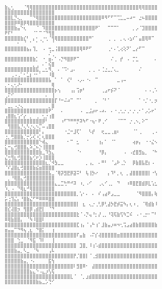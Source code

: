 ⣷⣄⢂⠀⠀⠀⠈⢻⢿⣿⣿⣿⣿⣿⣿⣿⣿⣿⣿⣿⣿⣿⣿⣿⣿⣿⣿⣿⣿⣿⣿⣿⣿⣿⣿⣿⣿⣿⣿⣿⣿⣿⣿⢿⢿⣿⣿⣿⣿⣿⣿⣿⣿⣿⣿⣿⣿⣿⣿⣿⣿⣿⣿⣿⣿
⣿⣿⣇⡙⢄⡀⠀⠀⠉⠙⢿⣿⣿⣿⣿⣿⣿⣿⣿⣿⣿⣿⣿⣿⣿⣿⣿⣿⣿⣿⣿⠿⠻⠋⠋⠉⢉⣁⣀⠤⠴⠒⠀⣐⠦⣿⣿⣿⣿⣿⣿⣿⡿⠿⣿⡿⢿⣿⣿⣿⣿⣿⣿⣿⣿
⣿⣿⣿⣷⣤⠑⢆⠀⠀⠀⠈⠀⠹⣿⣿⣿⣿⣿⣿⣿⣿⣿⣿⣿⣿⣿⣿⣿⣿⠟⠁⠀⠀⠉⠉⠉⠁⠀⠀⠀⠀⡀⡠⠈⣹⣿⣿⣿⣿⠟⠏⠃⠀⠀⠀⠀⠀⠀⠈⠁⠉⠈⠙⢻⣿
⣿⣿⣿⣿⣿⣷⣎⠃⠀⡄⠂⢀⠐⢂⠈⢻⢿⣿⣿⣿⣿⣿⣿⣿⣿⣿⣿⠛⠁⠀⠀⠀⠀⢀⠀⡀⠀⡀⢄⠠⣢⠎⠁⣤⣿⢿⠿⠉⠀⠀⠀⠀⠀⠂⠀⠈⠀⠁⠀⠁⠀⠁⠀⠀⠈
⣿⣿⣿⣿⣿⣿⣿⣦⡄⢹⡀⠀⠠⠀⢒⣀⢨⣿⣿⣿⣿⣿⣿⣿⢿⠿⠟⠋⠀⠀⠀⠀⠀⢀⠂⠄⢁⢔⢕⠝⠁⣀⡔⠋⠉⠀⠀⠀⠀⠀⠀⠀⠀⠀⠀⠀⠀⠀⠀⠀⠀⠀⠀⠌⢀
⣿⣿⣿⣿⣿⣿⣿⣿⣿⣷⡁⠀⠐⠀⣶⠄⠁⠠⡙⠻⣿⡿⠟⠉⠀⠀⠀⠀⠀⠀⠀⠀⠀⠀⠌⢀⠀⡞⠀⠠⠀⡉⣁⠀⠀⠀⠀⠀⠄⠀⠀⠀⠀⠀⠀⠀⠀⠀⡀⢀⠀⠄⠁⢮⣿
⣿⣿⣿⣿⣿⣿⣿⣿⣿⣿⣯⡀⣀⣂⠻⡀⠀⠄⠈⠩⠂⣠⠄⠀⠀⠀⠀⡀⢀⠀⠄⢈⣐⣀⡈⢄⡀⠀⠀⠀⠀⠀⠀⠌⠀⠀⠀⠀⠀⠀⠀⢀⠠⢀⠁⠂⣁⡆⠐⠂⠁⠀⠀⠸⣿
⣿⣿⣿⣿⣿⣿⣿⣿⣿⣿⣿⣿⣿⣿⣧⠀⠁⠀⠁⠀⢎⠃⠀⠠⡠⠄⠐⠄⠀⠉⠀⠀⠀⠀⠀⠀⣀⢠⠤⠀⠀⠀⠀⠀⠀⠀⠀⠀⠀⡀⠂⢄⢂⠜⠂⠀⠀⠀⠀⠀⠀⠀⠀⠀⢿
⣿⣿⣿⣿⣿⣿⣿⣿⣿⣿⣿⣿⣿⣿⣿⣿⡦⢢⠀⠀⠀⢠⡄⢩⡶⠃⠀⠀⠀⠀⠀⢀⣠⠖⡮⠝⠈⠀⠀⠀⠀⠀⠀⠀⠀⠄⠠⢀⠡⢀⠍⠊⠀⠀⠀⠀⠀⠀⠀⠀⠀⠀⠄⠀⢸
⣿⣿⣿⣿⣿⣿⣿⣿⣿⣿⣿⣿⣿⣿⣿⣿⡏⠘⠒⠬⠴⠉⠀⠉⠁⠀⠀⠀⠀⡀⠀⠈⠃⠁⠀⠀⠀⠀⠀⠀⠀⠀⠀⠁⠐⡈⠐⡀⡲⠁⣀⡀⠠⡐⢄⠀⠀⠀⠀⠀⠀⠀⠀⡀⣿
⣿⣿⣿⣿⣿⣿⣿⣿⣿⣿⣿⣿⣿⣿⠟⠁⠀⠀⠄⠀⠀⠀⠀⠀⠠⠀⣀⣨⡴⠖⠠⠴⠄⠀⠄⠐⢀⢂⡐⢀⠂⡐⢀⠂⠁⡠⡡⠖⠁⢠⣿⣿⣆⢡⠊⡔⠀⡀⠀⢀⠀⢂⡐⢰⣿
⣿⣿⣿⣿⣿⣿⣿⣿⣿⣿⣿⣿⡿⠃⠀⠀⠀⠀⠰⠋⠙⠛⠛⡛⠽⠳⠋⠐⢦⠂⠟⢀⠊⠀⠀⠀⠈⠉⠉⠀⡐⢀⠢⡀⠕⠉⠀⠀⠀⠀⢻⣿⣿⣧⡘⢄⠣⡐⢄⠢⡉⠤⢠⣿⣿
⣿⣿⣿⣿⣿⣿⣿⣿⣿⣿⣿⠃⡄⠀⠀⠀⠀⠀⠀⠐⣈⠒⣸⢏⠁⠀⠀⠣⡞⠀⠀⢖⣀⣀⢀⣶⠆⠀⠀⠀⠀⠈⠁⢀⠀⠀⠀⢀⠠⢐⡀⢛⣿⣿⣷⡈⡒⡡⢎⠰⡁⢆⣿⣿⣿
⣿⣿⣿⣿⣿⣿⣿⣿⣿⣿⣿⠑⢾⣄⠀⠀⠀⠀⠀⠀⠂⠉⠀⣂⠀⠀⠈⠀⠀⠀⢰⡄⠁⠀⠈⠁⠀⠀⠀⠀⠀⢴⡶⡄⠀⠐⠐⣌⠢⣅⠒⣄⢚⣿⣿⣿⣄⠵⣈⠦⡑⢸⣿⣿⣿
⣿⣿⣿⣿⣿⣿⣿⣿⣿⣿⣿⣷⣀⠹⣳⣄⠀⠀⠀⠀⠀⠀⠀⠈⠂⠀⠀⠀⠀⠀⠘⡿⡄⠀⠀⠀⠀⠀⠠⠀⠠⣞⣿⣻⣦⡀⠀⠈⠓⣌⢒⢻⣆⢚⣿⣿⣿⣦⢊⠖⡱⢸⣿⣿⣿
⣿⣿⣿⣿⣿⣿⣿⣿⣿⣿⣿⣿⣿⣆⡈⠺⣳⣀⣀⠀⠀⠀⠀⠀⠀⠀⡀⢠⡀⠀⠄⠛⠃⠀⠈⣠⠗⢀⡑⠀⠀⡿⣷⣿⣧⣟⡆⠠⠀⠈⠎⣼⣿⣆⢚⣿⣿⣿⣷⣮⣶⣿⣿⣿⣿
⣿⣿⣿⣿⣿⣿⣿⣿⣿⣿⣿⣿⣿⣿⣧⣀⠈⢿⡽⣻⣟⡿⣽⠭⠃⠀⢧⢸⡳⠔⠀⠀⠀⡄⠹⠃⡀⢆⠀⡀⣼⣿⣿⣿⣿⣿⡇⠐⢣⠀⡀⠘⢿⣿⣄⢚⣿⣿⣿⣿⣿⣿⣿⣿⣿
⣿⣿⣿⣿⣿⣿⣿⣿⣿⣿⣿⣿⣿⣿⣿⣿⣄⣀⣉⢓⠛⠚⠽⠀⠰⡀⠠⠊⠀⠀⢀⢄⠊⢀⡀⠀⠙⠀⠀⠰⠿⣿⣟⣿⣾⡿⣇⢡⣂⠱⡀⠠⠀⠙⢿⣆⠚⢿⣿⣿⣿⣿⣿⣿⣿
⣿⣿⣿⣿⣿⣿⣿⣿⣿⣿⣿⣿⣿⣿⣿⣿⣿⣿⣿⣿⣿⣿⣿⡀⢡⠂⠄⠀⠄⠀⠎⢠⣴⠟⣠⣀⣀⠀⠀⠀⠀⠀⠈⠻⣿⣿⣿⡄⢷⡥⢐⢹⣌⡄⠘⣿⣷⣌⠋⠛⠿⠿⠿⣿⣿
⣿⣿⣿⣿⣿⣿⣿⣿⣿⣿⣿⣿⣿⣿⣿⣿⣿⣿⣿⣿⣿⣿⣿⡇⠀⣆⠀⢄⡐⢀⢃⡿⢃⣼⡳⣟⡾⣭⠳⡄⢆⠰⢀⠀⠈⢿⣾⣷⠸⣿⣎⢼⣿⡲⠀⢻⣿⡿⢠⣾⣟⡇⠀⠈⠙
⣿⣿⣿⣿⣿⣿⣿⣿⣿⣿⣿⣿⣿⣿⣿⣿⣿⣿⣿⣿⣿⣿⣿⣗⠈⠠⡙⢤⠘⡂⡜⢀⡀⠘⢽⢯⣷⢫⠳⣉⠮⠀⠠⠐⢀⡒⠂⠉⠃⠿⢿⣷⣿⣿⡄⠀⠈⠳⠸⣿⣿⠇⠀⠀⠀
⣿⣿⣿⣿⣿⣿⣿⣿⣿⣿⣿⣿⣿⣿⣿⣿⣿⣿⣿⣿⣿⣿⣿⣏⢰⡄⠈⢠⠓⢰⠁⣸⣷⣤⡰⠶⠲⢂⢩⣠⣴⣿⣷⣿⣿⣿⣿⣿⣷⣶⣤⣤⠉⠙⠻⢦⢀⣆⠀⠙⣿⡅⠀⠀⢰
⣿⣿⣿⣿⣿⣿⣿⣿⣿⣿⣿⣿⣿⣿⣿⣿⣿⣿⣿⣿⣿⣿⣿⠏⣤⣷⠀⠠⠍⡎⢼⣿⣿⣿⣿⣿⣶⣿⣿⣿⣿⣿⣿⣿⣿⣿⣿⣿⣿⣿⣿⣿⠀⢑⣀⠀⠈⠻⣯⠀⠹⠇⠀⠀⢸
⣿⣿⣿⣿⣿⣿⣿⣿⣿⣿⣿⣿⣿⣿⣿⣿⣿⣿⣿⣿⣿⣿⣿⠀⣹⣿⡀⠸⢰⠡⣾⣿⣿⣿⣿⣿⣿⣿⣿⣿⣿⣿⣿⣿⣿⣿⣿⣿⣿⣿⣿⣿⣷⣤⡀⠣⣀⠀⠈⠳⠀⠀⠀⢠⠧
⣿⣿⣿⣿⣿⣿⣿⣿⣿⣿⣿⣿⣿⣿⣿⣿⣿⣿⣿⣿⣿⣿⡟⡈⣿⣿⡇⠈⢀⣺⣿⣿⣿⣿⣿⣿⣿⣿⣿⣿⣿⣿⣿⣿⣿⣿⣿⣿⣿⣿⣿⣿⣿⣿⣷⣤⡀⠐⠄⠀⠀⠀⠀⣯⢳
⣿⣿⣿⣿⣿⣿⣿⣿⣿⣿⣿⣿⣿⣿⣿⣿⣿⣿⣿⣿⣿⣿⠇⣻⣿⠿⠂⠀⣼⣿⣿⣿⣿⣿⣿⣿⣿⣿⣿⣿⣿⣿⣿⣿⣿⣿⣿⣿⣿⣿⣿⣿⣿⣿⣿⣿⣿⣦⣄⠑⠠⣄⡰⢣⢯
⣿⣿⣿⣿⣿⣿⣿⣿⣿⣿⣿⣿⣿⣿⣿⣿⣿⣿⣿⣿⣿⣇⠈⠀⠈⡀⣰⣾⣿⣿⣿⣿⣿⣿⣿⣿⣿⣿⣿⣿⣿⣿⣿⣿⣿⣿⣿⣿⣿⣿⣿⣿⣿⣿⣿⣿⣿⣿⣿⣷⣦⣀⡡⢙⠊
